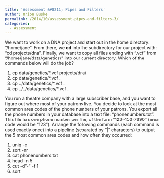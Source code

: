 ```yaml
---
title: 'Assessment &#8211; Pipes and Filters'
author: Orion Buske
permalink: /2014/10/assessment-pipes-and-filters-3/
categories:
  - Assessment
---
```

We want to work on a DNA project and start out in the home directory: &#8220;/home/jane&#8221;. From there, we **cd** into the subdirectory for our project with: &#8220;cd projects/dna&#8221;. Finally, we want to copy all files ending with &#8220;.vcf&#8221; from &#8220;/home/jane/data/genetics/&#8221; into our current directory. Which of the commands below will do the job?

1.  cp data/genetics/*.vcf projects/dna/
2.  cp data/genetics/*.vcf .
3.  cp ../data/genetics/*.vcf .
4.  cp ../../data/genetics/*.vcf .

You run a theatre company with a large subscriber base, and you want to figure out where most of your patrons live. You decide to look at the most common area codes of the phone numbers of your patrons. You export all the phone numbers in your database into a text file: &#8220;phonenumbers.txt&#8221;. This file has one phone number per line, of the form &#8220;123-456-7890&#8243; (area code would be &#8220;123&#8221;). Arrange the following commands (each command is used exactly once) into a pipeline (separated by &#8220;|&#8221; characters) to output the 5 most common area codes and how often they occurred:

1.  uniq -c
2.  sort -nr
3.  cat phonenumbers.txt
4.  head -n 5
5.  cut -d&#8221;-&#8221; -f 1
6.  sort
